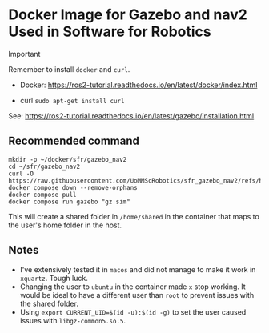 # Docker Image for Gazebo and nav2 Used in Software for Robotics

> [!IMPORTANT]
> Remember to install `docker` and `curl`.
> 
> - Docker: https://ros2-tutorial.readthedocs.io/en/latest/docker/index.html
> 
> - curl `sudo apt-get install curl`

See: https://ros2-tutorial.readthedocs.io/en/latest/gazebo/installation.html

## Recommended command

```commandline
mkdir -p ~/docker/sfr/gazebo_nav2
cd ~/sfr/gazebo_nav2
curl -O https://raw.githubusercontent.com/UoMMScRobotics/sfr_gazebo_nav2/refs/heads/main/compose.yml
docker compose down --remove-orphans
docker compose pull
docker compose run gazebo "gz sim"
```

This will create a shared folder in `/home/shared` in the container that maps to the user's home folder in the host.

## Notes

- I've extensively tested it in `macos` and did not manage to make it work in `xquartz`. Tough luck.
- Changing the user to `ubuntu` in the container made `x` stop working. It would be ideal to have a different user than `root` to prevent issues with the shared folder.
- Using `export CURRENT_UID=$(id -u):$(id -g)` to set the user caused issues with `libgz-common5.so.5`.
